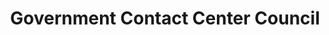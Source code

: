 ---
# This topic lives at
# https://digital.gov/topics/government-contact-center-council

# Topic Title
title: "Government Contact Center Council"

# description — keep it short and clear
summary: ""

# Weight
weight: 1

# For more information on managing topics,
# see https://github.com/GSA/digitalgov.gov/wiki/topics
---